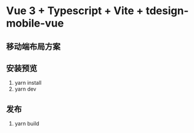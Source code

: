 # Vue 3 + Typescript + Vite + tdesign-mobile-vue

## 移动端布局方案

## 安装预览

1. yarn install
2. yarn dev

## 发布

1. yarn build
